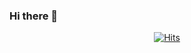 ### Hi there 👋
<div align="center">

[![Hits](https://hits.seeyoufarm.com/api/count/incr/badge.svg?url=https%3A%2F%2Fgithub.com%2Fgjbae1212%2Fhit-counter&count_bg=%23FD8A8A&title_bg=%23BA94D1&icon=&icon_color=%23494343&title=hits&edge_flat=false)](https://hits.seeyoufarm.com)
</div>
